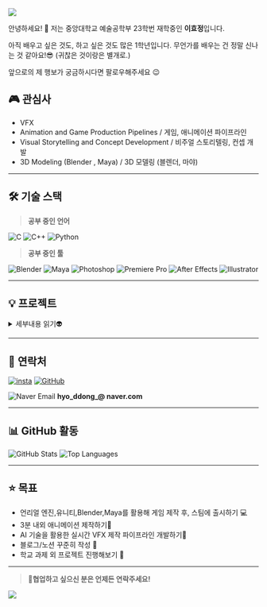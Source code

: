 
    
<img src="https://capsule-render.vercel.app/api?type=waving&color=0:ffc2c2,100:f3c7ff&height=240&text=HELLO,%20WORLD!&animation=fadeIn&fontColor=ffffff&fontSize=60" />

안녕하세요! 👋 저는 중앙대학교 예술공학부 23학번 재학중인 **이효정**입니다.

아직 배우고 싶은 것도, 하고 싶은 것도 많은 1학년입니다.
무언가를 배우는 건 정말 신나는 것 같아요!😎
(귀찮은 것이랑은 별개로.)

앞으로의 제 행보가 궁금하시다면 팔로우해주세요 😉


## 🎮 **관심사**

- VFX 
- Animation and Game Production Pipelines / 게임, 애니메이션 파이프라인
- Visual Storytelling and Concept Development / 비주얼 스토리텔링, 컨셉 개발
- 3D Modeling (Blender , Maya) / 3D 모델링 (블렌더, 마야)

---

## 🛠️ **기술 스택**

> **공부 중인 언어**

![C](https://img.shields.io/badge/C-00599C?style=for-the-badge&logo=c&logoColor=white)
![C++](https://img.shields.io/badge/C++-00599C?style=for-the-badge&logo=c%2B%2B&logoColor=white)
![Python](https://img.shields.io/badge/Python-3776AB?style=for-the-badge&logo=python&logoColor=white)

> **공부 중인 툴**

![Blender](https://img.shields.io/badge/Blender-F5792A?style=for-the-badge&logo=blender&logoColor=white)
![Maya](https://img.shields.io/badge/Maya-0056A8?style=for-the-badge&logo=autodesk&logoColor=white)
![Photoshop](https://img.shields.io/badge/Adobe_Photoshop-31A8FF?style=for-the-badge&logo=adobephotoshop&logoColor=white)
![Premiere Pro](https://img.shields.io/badge/Adobe_Premiere_Pro-9999FF?style=for-the-badge&logo=adobepremierepro&logoColor=white)
![After Effects](https://img.shields.io/badge/Adobe_After_Effects-CF96FD?style=for-the-badge&logo=adobeaftereffects&logoColor=white)
![Illustrator](https://img.shields.io/badge/Adobe_Illustrator-FF9A00?style=for-the-badge&logo=adobeillustrator&logoColor=white)


---
## 💡 **프로젝트**
<details>
 <summary>세부내용 읽기👽</summary>

### [나만의 AI선배 Arby.](https://github.com/users/hyodddong/projects/1)

[![image.jpg](https://i.postimg.cc/W3Nw6jCF/image.jpg)](https://postimg.cc/7CRzqvxw)

**설명:** 학생들에게 다소 거리감이 느껴지는 'AI 비서'가 아닌, 친근하게 모든 것을 알려주는 'AI 선배'를 기획하고 모델링했습니다.

**기획->모델링->리깅->제스처를 영상으로 변환->원형관 동영상에 합성** 순서로 진행했습니다.


**우리는 AI가 좀 더 친근하고, 사용자의 일상에 밀접하게 다가가길 바랐습니다.** 기존의 AI처럼 단순히 일반적인 정보만 제공하는 것이 아니라, 중앙대만의 특색 있는 정보를 다룰 수 있는 AI가 필요하다고 느꼈습니다. 중앙대의 찰리봇은 학사 일정 등 문서화된 정보를 제공하는 데 강점이 있지만, 그 외의 정보에는 한계가 있었습니다.🤔

중앙대 학우들이 '에브리타임'에서 묻곤 하는 다양한 질문처럼, 우리는 학우들이 필요로 하는 정보를 더 빠르고 쉽게 제공할 수 있길 원했습니다. 
예를 들어,

🏫학교 생활 꿀팁🏫: **어떤 식당이 맛있는지🍛, 학교에 사는 고양이 이름은 무엇인지🐾, 순대트럭은 몇 시에 오는지🌭 같은 일상적인 정보**

📚전공별 정보📚: **예술공학부의 졸업 요건은 무엇인지🎓, 학과의 시험은 어떤 방식으로 출제되는지✏️ 등 학업 관련 팁 (공식적인 정보가 아니라 선배들의 꿀팁 등)**

이러한 정보를 AI를 통해 손쉽게 전달함으로써 커뮤니티에 물어보기 부담스러운 질문도 해결하고, 정보의 격차를 줄이고자 했습니다.💡

그렇게 탄생한 것이 AI 선배 ArBy입니다.🎉
ArBy는 단순한 정보 제공을 넘어, 중앙대 학생들의 실질적인 학교 생활을 지원하고 정말 친구가 생긴 느낌을 주는 것을 목표로 하고 있습니다.🤗



**[모델링/합성 과정]**

우선 블렌더의 툴들을 이용해 사람의 형태를 만듭니다.

[![zasawqq.png](https://i.postimg.cc/8cKFQgZY/zasawqq.png)](https://postimg.cc/zHhDK6Zw)
만들어진 사람의 곡면을 면으로 나누어주는 **리토플로징**작업을 해줍니다.

[![image.png](https://i.postimg.cc/FFBs4p9w/image.png)](https://postimg.cc/14DZ0pVK)
나누어진 면을 평면에 펼쳐주는 **언랩**을 한 후, 텍스쳐를 입힙니다.(재질 설정 , 채색 포함) 

[![zzzzzz.png](https://i.postimg.cc/Tw3n505n/zzzzzz.png)](https://postimg.cc/d7ghz8B0)
완성된 모델링에 뼈대를 입혀주는 리깅 작업을 한 후, 애니메이션을 입혀서 영상으로 내보냅니다.

애프터이펙트와 프리미어를 이용해서 원형관 동영상의 마크를 설정하고, 엣지 추출을 통해 적절히 합성합니다.

더 궁금한 점이 있다면, 아래 연락처로 연락해주세요 😎


**사용한 기술:** ![Blender](https://img.shields.io/badge/Blender-F5792A?style=for-the-badge&logo=blender&logoColor=white)
![Premiere Pro](https://img.shields.io/badge/Adobe_Premiere_Pro-9999FF?style=for-the-badge&logo=adobepremierepro&logoColor=white)


</details>

---

## 💌 **연락처**

[![insta](https://img.shields.io/badge/Instagram-E4405F?style=for-the-badge&logo=instagram&logoColor=white)](https://www.instagram.com/hyo_dongdong_/)
[![GitHub](https://img.shields.io/badge/GitHub-181717?style=for-the-badge&logo=github&logoColor=white)](https://github.com/hyodddong)

![Naver Email](https://img.shields.io/badge/Naver-03C75A?style=for-the-badge&logo=naver&logoColor=white)    **hyo_ddong_@ naver.com**


---

## 📊 **GitHub 활동**

![GitHub Stats](https://github-readme-stats.vercel.app/api?username=hyodddong&bg_color=60,ffd6d6,ebccff&title_color=545454&text_color=545454)
![Top Languages](https://github-readme-stats.vercel.app/api/top-langs/?username=hyodddong&layout=compact&bg_color=60,ffd6d6,ebccff&title_color=545454&text_color=545454)


---

## ⭐ **목표**
- 언리얼 엔진,유니티,Blender,Maya를 활용해 게임 제작 후, 스팀에 출시하기 💻
- 3분 내외 애니메이션 제작하기🎥
- AI 기술을 활용한 실시간 VFX 제작 파이프라인 개발하기🤖 
- 블로그/노션 꾸준히 작성 📝  
- 학교 과제 외 프로젝트 진행해보기 🌱


---

> **💬협업하고 싶으신 분은 언제든 연락주세요!**
>
> 
<img src="https://capsule-render.vercel.app/api?type=waving&color=FFB6C1&height=150&section=footer&text=&fontSize=" />
